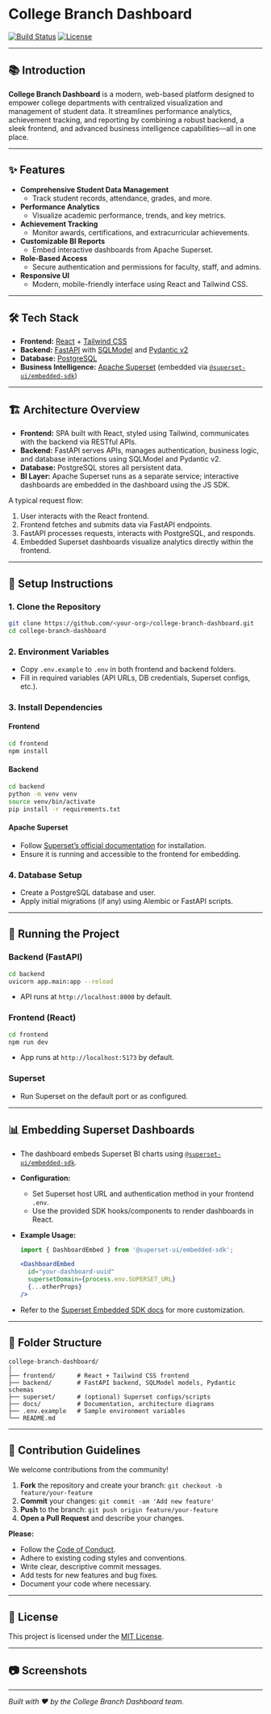 # College Branch Dashboard

[![Build Status](#)](#)
[![License](#)](#)

---

## 📚 Introduction

**College Branch Dashboard** is a modern, web-based platform designed to empower college departments with centralized visualization and management of student data. It streamlines performance analytics, achievement tracking, and reporting by combining a robust backend, a sleek frontend, and advanced business intelligence capabilities—all in one place.

---

## ✨ Features

- **Comprehensive Student Data Management**
  - Track student records, attendance, grades, and more.
- **Performance Analytics**
  - Visualize academic performance, trends, and key metrics.
- **Achievement Tracking**
  - Monitor awards, certifications, and extracurricular achievements.
- **Customizable BI Reports**
  - Embed interactive dashboards from Apache Superset.
- **Role-Based Access**
  - Secure authentication and permissions for faculty, staff, and admins.
- **Responsive UI**
  - Modern, mobile-friendly interface using React and Tailwind CSS.

---

## 🛠️ Tech Stack

- **Frontend:** [React](https://react.dev/) + [Tailwind CSS](https://tailwindcss.com/)
- **Backend:** [FastAPI](https://fastapi.tiangolo.com/) with [SQLModel](https://sqlmodel.tiangolo.com/) and [Pydantic v2](https://docs.pydantic.dev/)
- **Database:** [PostgreSQL](https://www.postgresql.org/)
- **Business Intelligence:** [Apache Superset](https://superset.apache.org/) (embedded via [`@superset-ui/embedded-sdk`](https://github.com/apache/superset-ui/tree/master/packages/superset-ui-embedded-sdk))

---

## 🏗️ Architecture Overview

- **Frontend:** SPA built with React, styled using Tailwind, communicates with the backend via RESTful APIs.
- **Backend:** FastAPI serves APIs, manages authentication, business logic, and database interactions using SQLModel and Pydantic v2.
- **Database:** PostgreSQL stores all persistent data.
- **BI Layer:** Apache Superset runs as a separate service; interactive dashboards are embedded in the dashboard using the JS SDK.

A typical request flow:
1. User interacts with the React frontend.
2. Frontend fetches and submits data via FastAPI endpoints.
3. FastAPI processes requests, interacts with PostgreSQL, and responds.
4. Embedded Superset dashboards visualize analytics directly within the frontend.

---

## 🚀 Setup Instructions

### 1. Clone the Repository

```bash
git clone https://github.com/<your-org>/college-branch-dashboard.git
cd college-branch-dashboard
```

### 2. Environment Variables

- Copy `.env.example` to `.env` in both frontend and backend folders.
- Fill in required variables (API URLs, DB credentials, Superset configs, etc.).

### 3. Install Dependencies

#### Frontend

```bash
cd frontend
npm install
```

#### Backend

```bash
cd backend
python -m venv venv
source venv/bin/activate
pip install -r requirements.txt
```

#### Apache Superset

- Follow [Superset’s official documentation](https://superset.apache.org/docs/installation/installing-superset/) for installation.
- Ensure it is running and accessible to the frontend for embedding.

### 4. Database Setup

- Create a PostgreSQL database and user.
- Apply initial migrations (if any) using Alembic or FastAPI scripts.

---

## 🏃 Running the Project

### Backend (FastAPI)

```bash
cd backend
uvicorn app.main:app --reload
```

- API runs at `http://localhost:8000` by default.

### Frontend (React)

```bash
cd frontend
npm run dev
```

- App runs at `http://localhost:5173` by default.

### Superset

- Run Superset on the default port or as configured.

---

## 📊 Embedding Superset Dashboards

- The dashboard embeds Superset BI charts using [`@superset-ui/embedded-sdk`](https://github.com/apache/superset-ui/tree/master/packages/superset-ui-embedded-sdk).
- **Configuration:**  
  - Set Superset host URL and authentication method in your frontend `.env`.
  - Use the provided SDK hooks/components to render dashboards in React.
- **Example Usage:**

  ```jsx
  import { DashboardEmbed } from '@superset-ui/embedded-sdk';

  <DashboardEmbed
    id="your-dashboard-uuid"
    supersetDomain={process.env.SUPERSET_URL}
    {...otherProps}
  />
  ```

- Refer to the [Superset Embedded SDK docs](https://superset-ui.dev/embedded-sdk/) for more customization.

---

## 📁 Folder Structure

```
college-branch-dashboard/
│
├── frontend/      # React + Tailwind CSS frontend
├── backend/       # FastAPI backend, SQLModel models, Pydantic schemas
├── superset/      # (optional) Superset configs/scripts
├── docs/          # Documentation, architecture diagrams
├── .env.example   # Sample environment variables
└── README.md
```

---

## 🤝 Contribution Guidelines

We welcome contributions from the community!

1. **Fork** the repository and create your branch: `git checkout -b feature/your-feature`
2. **Commit** your changes: `git commit -am 'Add new feature'`
3. **Push** to the branch: `git push origin feature/your-feature`
4. **Open a Pull Request** and describe your changes.

**Please:**
- Follow the [Code of Conduct](docs/CODE_OF_CONDUCT.md).
- Adhere to existing coding styles and conventions.
- Write clear, descriptive commit messages.
- Add tests for new features and bug fixes.
- Document your code where necessary.

---

## 📝 License

This project is licensed under the [MIT License](LICENSE).

---

## 📷 Screenshots

<!--
Add screenshots or GIFs of your dashboard below.
Example:

![Dashboard Overview](docs/screenshots/overview.png)
-->

---

*Built with ❤️ by the College Branch Dashboard team.*
